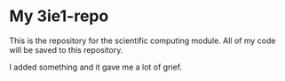 # My 3ie1-repo
This is the repository for the scientific computing module. All of my code will be saved to this repository.

I added something and it gave me a lot of grief.
